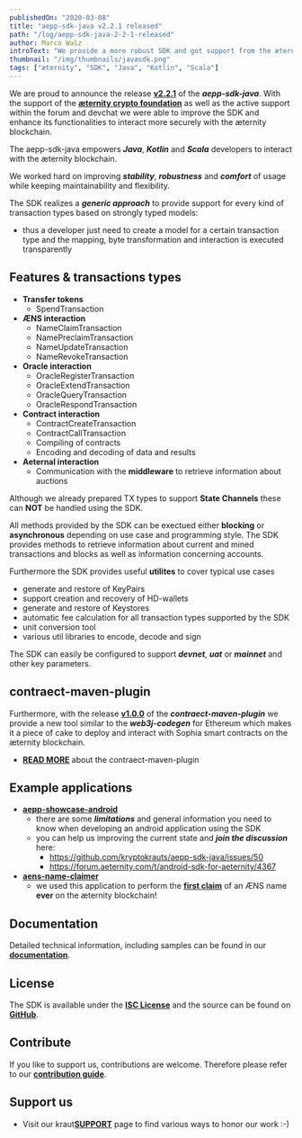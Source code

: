 ```yaml
---
publishedOn: "2020-03-08"
title: "aepp-sdk-java v2.2.1 released"
path: "/log/aepp-sdk-java-2-2-1-released"
author: Marco Walz
introText: "We provide a more robust SDK and got support from the æternity crypto foundation!"
thumbnail: "/img/thumbnails/javasdk.png"
tags: ["æternity", "SDK", "Java", "Kotlin", "Scala"]
---
```

We are proud to announce the release [**v2.2.1**](https://github.com/kryptokrauts/aepp-sdk-java/releases/tag/v2.2.1) of the ***aepp-sdk-java***. With the support of the [**æternity crypto foundation**](https://www.aeternity-foundation.org/) as well as the active support within the forum and devchat we were able to improve the SDK and enhance its functionalities to interact more securely with the æternity blockchain.

The aepp-sdk-java empowers ***Java***, ***Kotlin*** and ***Scala*** developers to interact with the æternity blockchain.

We worked hard on improving ***stability***, ***robustness*** and ***comfort*** of usage while keeping maintainability and flexibility.

The SDK realizes a ***generic approach*** to provide support for every kind of transaction types based on strongly typed models:
- thus a developer just need to create a model for a certain transaction type and the mapping, byte transformation and interaction is executed transparently

## Features & transactions types
- **Transfer tokens**
    - SpendTransaction
- **ÆNS interaction**
    - NameClaimTransaction
    - NamePreclaimTransaction
    - NameUpdateTransaction
    - NameRevokeTransaction
- **Oracle interaction**
    - OracleRegisterTransaction
    - OracleExtendTransaction
    - OracleQueryTransaction
    - OracleRespondTransaction
- **Contract interaction**
    - ContractCreateTransaction
    - ContractCallTransaction
    - Compiling of contracts
    - Encoding and decoding of data and results
- **Aeternal interaction**
    - Communication with the **middleware** to retrieve information about auctions

Although we already prepared TX types to support **State Channels** these can **NOT** be handled using the SDK.

All methods provided by the SDK can be exectued either **blocking** or **asynchronous** depending on use case and programming style. 
The SDK provides methods to retrieve information about current and mined transactions and blocks as well as information concerning accounts.

Furthermore the SDK provides useful **utilites** to cover typical use cases
- generate and restore of KeyPairs
- support creation and recovery of HD-wallets
- generate and restore of Keystores
- automatic fee calculation for all transaction types supported by the SDK
- unit conversion tool
- various util libraries to encode, decode and sign 

The SDK can easily be configured to support ***devnet***, ***uat*** or ***mainnet*** and other key parameters.

## contraect-maven-plugin
Furthermore, with the release [**v1.0.0**](https://github.com/kryptokrauts/contraect-maven-plugin/releases/tag/v1.0.0) of the ***contraect-maven-plugin*** we provide a new tool similar to the ***web3j-codegen*** for Ethereum which makes it a piece of cake to deploy and interact with Sophia smart contracts on the æternity blockchain.
- [**READ MORE**](/log/contraect-maven-plugin-v1-0-0-released) about the contraect-maven-plugin

## Example applications
- [**aepp-showcase-android**](https://github.com/kryptokrauts/aepp-showcase-android)
    - there are some ***limitations*** and general information you need to know when developing an android application using the SDK
    - you can help us improving the current state and ***join the discussion*** here:
        - https://github.com/kryptokrauts/aepp-sdk-java/issues/50
        - https://forum.aeternity.com/t/android-sdk-for-aeternity/4367
- [**aens-name-claimer**](https://github.com/kryptokrauts/aens-name-claimer)
    - we used this application to perform the [**first claim**](/log/first-claim-ever-of-an-aens-name) of an ÆNS name **ever** on the æternity blockchain!

## Documentation
Detailed technical information, including samples can be found in our [**documentation**](https://kryptokrauts.gitbook.io/aepp-sdk-java).

## License
The SDK is available under the [**ISC License**](https://github.com/kryptokrauts/aepp-sdk-java/blob/master/LICENSE) and the source can be found on [**GitHub**](https://github.com/kryptokrauts/aepp-sdk-java). 

## Contribute
If you like to support us, contributions are welcome. Therefore please refer to our [**contribution guide**](https://kryptokrauts.gitbook.io/aepp-sdk-java/contribute/how-to-contribute).

## Support us
- Visit our kraut[**SUPPORT**](/support) page to find various ways to honor our work :-)
